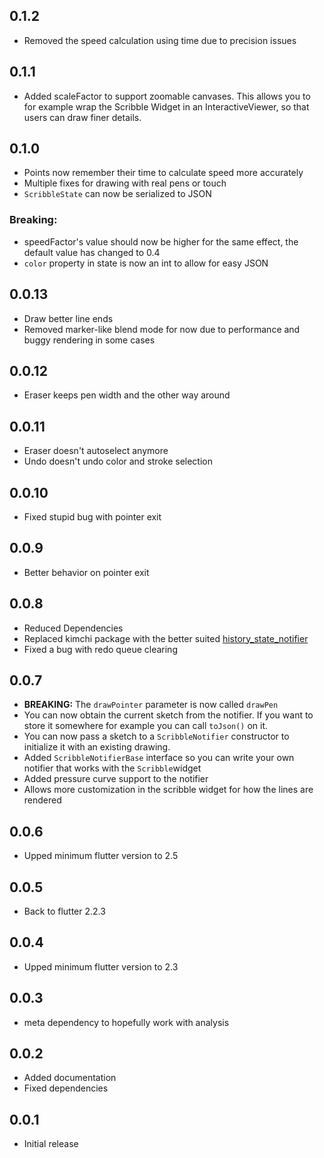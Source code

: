 ## 0.1.2

* Removed the speed calculation using time due to precision issues

## 0.1.1
* Added scaleFactor to support zoomable canvases. This allows you to for example wrap the Scribble Widget in an
InteractiveViewer, so that users can draw finer details.

## 0.1.0

* Points now remember their time to calculate speed more accurately
* Multiple fixes for drawing with real pens or touch
* ``ScribbleState`` can now be serialized to JSON

### Breaking:

* speedFactor's value should now be higher for the same effect, the default value has changed to 0.4
* ``color`` property in state is now an int to allow for easy JSON
## 0.0.13

* Draw better line ends
* Removed marker-like blend mode for now due to performance and buggy rendering in some cases

## 0.0.12

* Eraser keeps pen width and the other way around

## 0.0.11

* Eraser doesn't autoselect anymore
* Undo doesn't undo color and stroke selection

## 0.0.10

* Fixed stupid bug with pointer exit

## 0.0.9

* Better behavior on pointer exit

## 0.0.8

* Reduced Dependencies
* Replaced kimchi package with the better suited [history_state_notifier](https://pub.dev/packages/history_state_notifier)
* Fixed a bug with redo queue clearing

## 0.0.7

* **BREAKING:** The ``drawPointer`` parameter is now called ``drawPen``
* You can now obtain the current sketch from the notifier.
  If you want to store it somewhere for example you can call ```toJson()``` on it.
* You can now pass a sketch to a ``ScribbleNotifier`` constructor to initialize it with an existing
  drawing.
* Added ``ScribbleNotifierBase`` interface so you can write your own notifier that works with the ``Scribble``widget
* Added pressure curve support to the notifier
* Allows more customization in the scribble widget for how the lines are rendered


## 0.0.6

* Upped minimum flutter version to 2.5

## 0.0.5

* Back to flutter 2.2.3

## 0.0.4

* Upped minimum flutter version to 2.3

## 0.0.3

* meta dependency to hopefully work with analysis

## 0.0.2

* Added documentation
* Fixed dependencies

## 0.0.1

* Initial release

